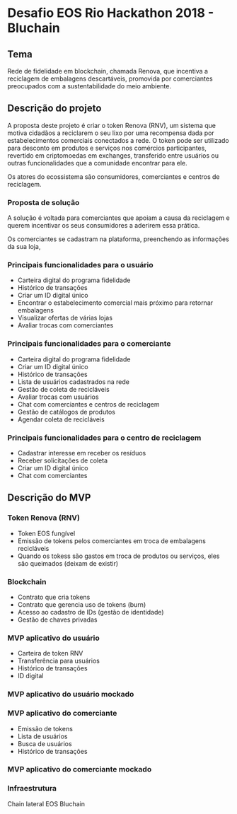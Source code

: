 # Desafio EOS Rio Hackathon 2018 - Bluchain

## Tema
Rede de fidelidade em blockchain, chamada Renova, que incentiva a reciclagem de embalagens descartáveis, promovida por comerciantes preocupados com a sustentabilidade do meio ambiente.

## Descrição do projeto

A proposta deste projeto é criar o token Renova (RNV), um sistema que motiva cidadãos a reciclarem o seu lixo por uma recompensa dada por estabelecimentos comerciais conectados a rede. O token pode ser utilizado para desconto em produtos e serviços nos comércios participantes, revertido em criptomoedas em exchanges, transferido entre usuários ou outras funcionalidades que a comunidade encontrar para ele.

Os atores do ecossistema são consumidores, comerciantes e centros de reciclagem.

### Proposta de solução

A solução é voltada para comerciantes que apoiam a causa da reciclagem e querem incentivar os seus consumidores a aderirem essa prática. 

Os comerciantes se cadastram na plataforma, preenchendo as informações da sua loja, 

### Principais funcionalidades para o usuário

- Carteira digital do programa fidelidade
- Histórico de transações
- Criar um ID digital único
- Encontrar o estabelecimento comercial mais próximo para retornar embalagens
- Visualizar ofertas de várias lojas
- Avaliar trocas com comerciantes

### Principais funcionalidades para o comerciante

- Carteira digital do programa fidelidade
- Criar um ID digital único
- Histórico de transações
- Lista de usuários cadastrados na rede
- Gestão de coleta de recicláveis
- Avaliar trocas com usuários
- Chat com comerciantes e centros de reciclagem
- Gestão de catálogos de produtos
- Agendar coleta de recicláveis 

### Principais funcionalidades para o centro de reciclagem

- Cadastrar interesse em receber os resíduos
- Receber solicitações de coleta
- Criar um ID digital único
- Chat com comerciantes


## Descrição do MVP

### Token Renova (RNV)

- Token EOS fungível
- Emissão de tokens pelos comerciantes em troca de embalagens recicláveis
- Quando os tokess são gastos em troca de produtos ou serviços, eles são queimados (deixam de existir)

### Blockchain

- Contrato que cria tokens
- Contrato que gerencia uso de tokens (burn)
- Acesso ao cadastro de IDs (gestão de identidade)
- Gestão de chaves privadas

### MVP aplicativo do usuário

- Carteira de token RNV
- Transferência para usuários
- Histórico de transações
- ID digital

### MVP aplicativo do usuário mockado

### MVP aplicativo do comerciante

- Emissão de tokens
- Lista de usuários
- Busca de usuários
- Histórico de transações

### MVP aplicativo do comerciante mockado

### Infraestrutura

Chain lateral EOS Bluchain
